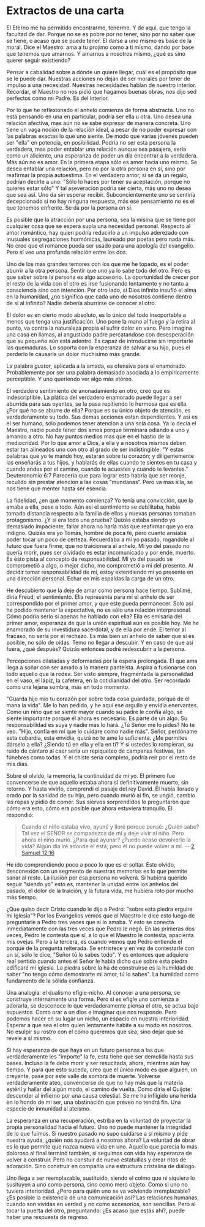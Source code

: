 # Extractos de una carta

El Eterno me ha permitido encontrarme, tenerme. Y de aqui, que tengo la
facultad de dar. Porque no se es pobre por no tener, sino por no saber que se
tiene, o acaso que se puede tener. El darse a uno mismo es base de la moral.
Dice el Maestro: ama a tu projimo como a ti mismo, dando por base que tenemos
que amarnos. Y amarnos a nosotros mismo, ¿qué es sino querer seguir existiendo?

Pensar a cabalidad sobre a dónde un quiere llegar, cuál es el propósito que se
le puede dar. Nuestras acciones no dejan de ser morales por tener de impulso a
una necesidad. Nuestras necesidades hablan de nuestro interior. Recordar, el
Maestro no nos pidió que hagamos buenas obras, nos dijo sed perfectos como mi
Padre. Es del interior.

Por lo que he reflexionado el anhelo comienza de forma abstracta. Uno no está
pensando en una en particular, podría ser ella u otra. Uno desea una relación
afectiva, mas aún no se sabe expresar de manera concreta. Uno tiene un vaga
noción de la relación ideal, a pesar de no poder expresar con las palabras
exactas lo que uno siente. De modo que varias jóvenes pueden ser "ella" en
potencia, en posibilidad. Podría no ser esta persona la verdadera, mas poder
entablar una relación aunque sea pasajera, sería como un aliciente, una
esperanza de poder un día encontrar a la verdadera. Más aún no es amor. En la
primera etapa sólo es amor hacia uno mismo. Se desea entablar una relación,
pero no por la otra persona en sí, sino por reafirmar la propia autoestima. En
el verdadero amor, si se da un regalo, podrían decirle a uno: "Sólo lo haces
por tener su aceptación, porque no quieres estar sólo" Y tal aseveración podría
ser cierta, más uno no desea que sea así. Uno da sin esperar recibir.
Subconcientemente uno se sentiría decepcionado si no hay ninguna respuesta, más
ese pensamiento no es el que tenemos enfrente. Se da por la persona en sí.

Es posible que la atracción por una persona, sea la misma que se tiene por
cualquier cosa que se espera supla una necesidad personal. Respecto al amor
romántico, hay quien podría reducirlo a un impulso aderezado con inusuales
segregaciones hormónicas, laureado por poetas pero nada más. No creo que el
romance pueda ser usado para una apología del evangelio. Pero sí veo una
profunda relación entre los dos.

Uno de los mas grandes temores con los que me he topado, es el poder aburrir a
la otra persona. Sentir que uno ya lo sabe todo del otro. Pero es que saber
sobre la persona es algo accesorio. La oportunidad de crecer por el resto de la
vida con el otro es irse fusionando lentamente y no tanto a consciencia sino
con intención. Por otro lado, si Dios infinito insufló el alma en la humanidad,
¿no significa que cada uno de nosotros contiene dentro de sí al infinito? Nadie
debería aburrirse de conocer al otro.

El dolor es en cierto modo absoluto, es lo único del todo insoportable a menos
que tenga una justificación. Uno pone la mano al fuego y la retira al punto, va
contra la naturaleza propia el sufrir dolor en vano. Pero imagina una casa en
llamas, al angustiado padre percatandose con desesperación que su pequeño aún
está adentro. Es capaz de introducirse sin importarle las quemaduras. Lo
soporta con la esperanza de salvar a su hijo, pues el perderlo le causaría un
dolor muchisimo más grande.

La palabra _gustar_, aplicada a la amada, es ofensiva para el enamorado.
Probablemente por ser una palabra demasiado asociada a lo empíricamente
perceptible. Y uno queriendo ver algo más etéreo.

El verdadero sentimiento de anonadamiento en otro, creo que es indescriptible.
La plática del verdadero enamorado puede llegar a ser aburrida para sus
oyentes, se la pasa repitiendo lo hermosa que es ella. ¿Por qué no se aburre de
ella? Porque es su único objeto de atención, es verdaderamente su todo. Sus
demas acciones estan dependientes. Y asi es el ser humano, solo podemos tener
atencion a una sola cosa. Ya lo decia el Maestro, nadie puede tener dos amos
porque terminara odiando a uno y amando a otro. No hay puntos medios mas que en
el hastio de la mediocridad. Por lo que amor a Dios, a ella y a nosotros mismos
deben estar tan alineados uno con otro al grado de ser indistingible. "Y estas
palabras que yo te mando hoy, estarán sobre tu corazón; y diligentemente las
enseñarás a tus hijos, y hablarás de ellas cuando te sientes en tu casa y
cuando andes por el camino, cuando te acuestes y cuando te levantes."
Deuteronomio 6:7 Pareceria que para lograr esto habria que ser monje, reculido
sin prestar atencion a las cosas “mundanas“. Pero va mas alla, se nos tiene que
menter hasta ser esencia.

La fidelidad, ¿en qué momento comienza? Yo tenía una convicción, que la amaba a
ella, pese a todo. Aún así el sentimiento se debilitaba, había tomado distancia
respecto a la familia de ellos y nuevas personas tomaban protagonismo. ¿Y si
era todo una prueba? Quizás estaba siendo yo demasiado impaciente, fallar ahora
no haría más que reafirmar que yo era indigno. Quizás era yo Tomás, hombre de
poca fe, pero cuanto ansiaba poder tocar un poco de certeza. Recuerdaba a mi yo
pasado, rogandole al futuro que fuera firme, que no traicionara al anhelo. Mi
yo del pasado no quería morir, pues ser olvidado es estar incomunicado y por
ende, muerto. Es ésto pista al concepto de responsabilidad. Mi yo del pasado se
comprometió a algo, o mejor dicho, me comprometió a mí del presente. Al decidir
tomar responsabilidad de mí, estoy extendiendo mi yo presente en una dirección
personal. Echar en mis espaldas la carga de un otro.

He descubierto que la deje de amar como persona hace tiempo. Sublimé, diría
Freud, el sentimiento. Ella representa para mí el anhelo de ser correspondido
por el primer amor, y que este pueda permanecer. Solo así he podido mantener la
expectativa, no es sólo una relación interpresonal. Cómo podria serlo si apenas
he hablado con ella? Ella es emisaria del primer amor, esperanza de que la
unión espiritual aún es posible hoy. Me he enamorado de su investidura
sacerdotal, y de ella por ende. El temor al fracaso, no sería por el rechazo.
Es más bien un anhelo de saber que sí es posible, no sólo de oídas. Temo no
llegar a descubir. Y en caso de que así fuera, ¿qué después? Quizás entonces
podré redescubrir a la persona.

Percepciones dilatadas y deformadas por la espera prolongada. El que ama llega
a soñar con ser amado a la manera panteísta. Aspira a fusionarse con todo
aquello que la rodea. Ser visto siempre, fragmentada la personalidad en el
vaso, el lápiz, la cafetera, en la cotidianidad del otro. Ser recordado como
una lejana sombra, más en todo momento.

"Guarda hijo mío tu corazón por sobre toda cosa guardada, porque de él mana la
vida". Me lo han pedido, y he aquí ese orgullo y envidia enervantes. Como un
niño que se siente mayor cuando su padre le confía algo, se siente importante
porque él ahora es necesario. Es parte de un algo. Su responsabilidad es suya y
nadie más lo hará. ¿Tú Señor me lo pides? No te veo. "Hijo, confía en mí que lo
cuidare como nadie más". Señor, perdóname esta cobardia, esta envidia, quizá no
te ame lo suficiente. ¿Me permites dárselo a ella? ¿Siendo tú en ella y ella en
ti? Y si ustedes lo rompieran, su ruido de cántaro al caer sería un repiqueteo
de campanas festivas, tan fúnebres como todas. Y el chiste sería completo,
podría reír por el resto de mis días.

Sobre el olvido, la memoria, la continuidad de mi yo. El primero fue
convencerse de que aquello estaba ahora sí definitivamente muerto, sin retorno.
Y hasta vivirlo, comprendi el pasaje del rey David. Él había llorado y orado
por la sanidad de su hijo, pero cuando murió al fin, se ungió, cambio las ropas
y pidió de comer. Sus siervos sorprendidos le preguntaron que cómo era esto,
cómo era posible que ahora estuviera tranquilo. Él respondió:

> Cuando el niño estaba vivo, ayuné y lloré porque pensé: ¿Quién sabe? Tal vez
> el SEÑOR se compadezca de mí y deje vivir al niño. Pero ahora el niño murió.
> ¿Para qué ayunar? ¿Puedo acaso devolverle la vida? Algún día iré adonde él
> está, pero él no puede volver a mí. 
> -- [2 Samuel 12:16](https://www.bible.com/es/bible/128/2SA.12.16-24.NVI)

He ido comprendiendo poco a poco lo que es el soltar.
Este olvido, desconexión con un segmento de nuestras memorias es lo que permite
sanar al resto. La ilusión por esa persona no volverá. Si hubiera querido
seguir "siendo yo" esto es, mantener la unidad entre los anhelos del pasado, el
dolor de la traición, y la futura vida, me hubiera roto por mucho más tiempo.

¿Que quiso decir Cristo cuando le dijo a Pedro: "sobre esta piedra erguire mi
Iglesia"? Por los Evangelios vemos que el Maestro le dice esto luego de
preguntarle a Pedro tres veces que si lo amaba. Y esto se conecta
inmediatamente con las tres veces que Pedro le negó. En las primeras dos veces,
Pedro le contesta que sí, a lo que el Maestro le contesta, apacienta mis
ovejas. Pero a la tercera, es cuando vemos que Pedro entiende el porqué de la
pregunta reiterada. Se entristece y en vez de contestarle con un sí, sólo le
dice, "Señor tú lo sabes todo". Y es entonces que adquiere real sentido cuando
antes el Señor le había dicho que sobre esta piedra edificaré mi iglesia. La
piedra sobre la ha de construirse es la humildad de saber "no tengo cómo
demostrarte mi amor, tú lo sabes". La humildad como fundamento de la sólida
confianza.

Una analogía: el dualismo efigie-nicho. Al conocer a una persona, se construye
internamente una forma. Pero si es efigie uno comienza a adorarla, se desconoce
lo que verdaderamente piensa el otro, se actua bajo supuestos. Como orar a un
dios e imaginar que nos responde. Pero podemos hacer en su lugar un nicho, un
espacio en nuestra interioridad. Esperar a que sea el otro quien lentamente
habite a su modo en nosotros. No esulpir su rostro con el cómo queremos que
sea, sino dejar que se revele a sí mismo.

Si hay esperanza de que haya en un futuro personas a las que verdaderamente les
"importe" la fe, esta tiene que ser demolida hasta sus bases. Incluso la fe
debe morir y ser resucitada, ahora, mientras aún hay tiempo. Y para que esto
suceda, creo que el único modo es que alguien, un creyente, pase por este valle
de sombra de muerte. Volverse verdaderamente ateo, convencerse de que no hay
más que la materia estéril y hallar del algún modo, el camino de vuelta. Como
diría el Quijote: descender al infierno por una causa celestial. Se me ha
infligido una herida en lo hondo de mi ser, una obstinación que preveo no
tendrá fin. Una especie de inmunidad al ateísmo.

La esperanza en una recuperación, estriba en la voluntad de proyectar la propia
personalidad hacia el futuro. Uno no puede mantener la integridad de lo que
fuimos. Si nuestro pasado no supo cuidarse a sí mismo y pide nuestra ayuda,
¿quién nos ayudará a nosotros ahora? La voluntad de obrar es lo que permite que
nazca nueva vida en uno. Aquello que parecía lo más doloroso al final terminó
también, si seguimos con vida hay esperanza de volver a construir. Pero no
constuir de nuevo estatuillas y crear ritos de adoración. Sino construir en
compañía una estructura cristalina de diálogo.

Uno llega a ser reemplazable, sustituido, siendo el colmo que ni siquiera lo
susituyen a uno como persona, sino como mero objeto. Como si uno no tuviera
interioridad. ¿Pero para quién uno se va volviendo irremplazable? ¿Es posible
la existencia de una comunicación así? Las relaciones humanas, cuando son
vividas en verdad y no como accesorios, son sencillas. Pero al tocar la puerta
del otro, preguntando: ¿Es acaso que estás ahí?, puede haber una respuesta de
regreso.
